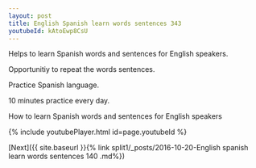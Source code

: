 ```yaml
---
layout: post
title: English Spanish learn words sentences 343 
youtubeId: kAtoEwp8CsU
---
```

 
 
Helps to learn Spanish words and sentences for English speakers.

Opportunitiy to repeat the words sentences. 

Practice Spanish language. 
 
10 minutes practice every day. 
 
How to learn Spanish words and sentences for English speakers 
 
{% include youtubePlayer.html id=page.youtubeId %}
 
 
[Next]({{ site.baseurl }}{% link  split1/_posts/2016-10-20-English spanish learn words sentences 140 .md%})
 
